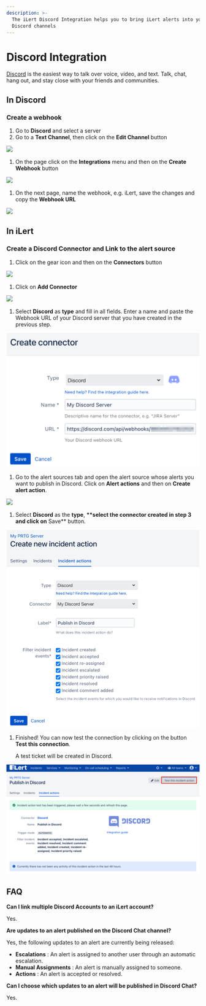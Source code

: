 ```yaml
---
description: >-
  The iLert Discord Integration helps you to bring iLert alerts into your
  Discord channels
---
```


# Discord Integration

[Discord](https://discord.com) is the easiest way to talk over voice, video, and text. Talk, chat, hang out, and stay close with your friends and communities.

## In Discord <a href="#in-discord" id="in-discord"></a>

### Create a webhook <a href="#create-webhook" id="create-webhook"></a>

1. Go to **Discord** and select a server
2. Go to a **Text Channel**, then click on the **Edit Channel** button

![](../.gitbook/assets/Screenshot\_2021-07-02\_at\_10\_56\_32.png)

1. On the page click on the **Integrations** menu and then on the **Create Webhook** button

![](../.gitbook/assets/general\_-\_Discord.png)

1. On the next page, name the webhook, e.g. iLert, save the changes and copy the **Webhook URL**

![](<../.gitbook/assets/general\_-\_Discord (1).png>)

## In iLert <a href="#in-ilert" id="in-ilert"></a>

### Create a Discord Connector and Link to the alert source <a href="#create-alarm-source" id="create-alarm-source"></a>

1. Click on the gear icon and then on the **Connectors** button

![](<../.gitbook/assets/go\_to\_connectors (4).png>)

1. Click on **Add Connector**

![](<../.gitbook/assets/create\_connector\_button (2).png>)

1. Select **Discord** as **type** and fill in all fields. Enter a name and paste the Webhook URL of your Discord server that you have created in the previous step.

![](<../.gitbook/assets/iLert (87).png>)

1. Go to the alert sources tab and open the alert source whose alerts you want to publish in Discord. Click on **Alert actions** and then on **Create alert action**.

![](<../.gitbook/assets/new\_incident\_action (12) (9).png>)

1. Select **Discord** as the **type**, **\*\*select the connector created in step 3 and click on** Save\*\* button.

![](<../.gitbook/assets/iLert (88).png>)

1.  Finished! You can now test the connection by clicking on the button **Test this connection**. &#x20;

    A test ticket will be created in Discord.

![](<../.gitbook/assets/iLert (89).png>)

## FAQ <a href="#faq" id="faq"></a>

**Can I link multiple Discord Accounts to an iLert account?**

Yes.

**Are updates to an alert published on the Discord Chat channel?**

Yes, the following updates to an alert are currently being released:

* **Escalations** : An alert is assigned to another user through an automatic escalation.
* **Manual Assignments** : An alert is manually assigned to someone.
* **Actions** : An alert is accepted or resolved.

**Can I choose which updates to an alert will be published in Discord Chat?**

Yes.

